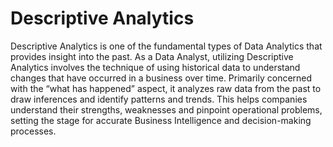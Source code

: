 # Descriptive Analytics

Descriptive Analytics is one of the fundamental types of Data Analytics that provides insight into the past. As a Data Analyst, utilizing Descriptive Analytics involves the technique of using historical data to understand changes that have occurred in a business over time. Primarily concerned with the “what has happened” aspect, it analyzes raw data from the past to draw inferences and identify patterns and trends. This helps companies understand their strengths, weaknesses and pinpoint operational problems, setting the stage for accurate Business Intelligence and decision-making processes.